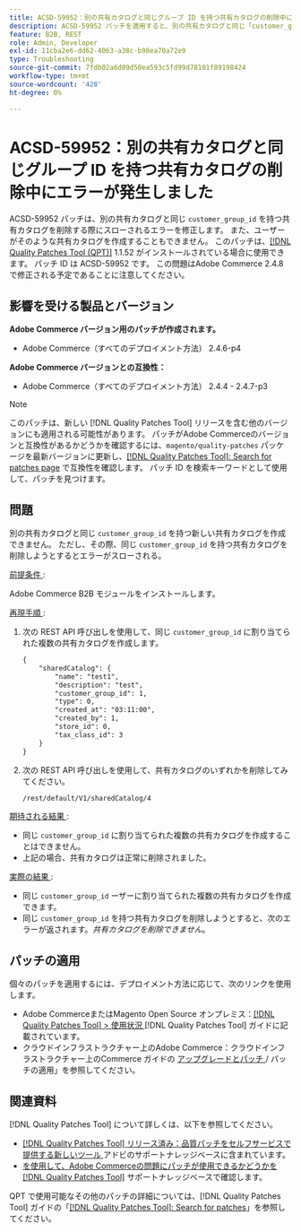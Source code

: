 ```yaml
---
title: ACSD-59952：別の共有カタログと同じグループ ID を持つ共有カタログの削除中にエラーが発生しました
description: ACSD-59952 パッチを適用すると、別の共有カタログと同じ「customer_group_id」を持つ共有カタログを削除するとエラーがスローされるAdobe Commerceの問題を修正できます。
feature: B2B, REST
role: Admin, Developer
exl-id: 11cba2e6-dd62-4063-a38c-b98ea70a72e9
type: Troubleshooting
source-git-commit: 7fdb02a6d89d50ea593c5fd99d78101f89198424
workflow-type: tm+mt
source-wordcount: '428'
ht-degree: 0%

---
```


# ACSD-59952：別の共有カタログと同じグループ ID を持つ共有カタログの削除中にエラーが発生しました

ACSD-59952 パッチは、別の共有カタログと同じ `customer_group_id` を持つ共有カタログを削除する際にスローされるエラーを修正します。 また、ユーザーがそのような共有カタログを作成することもできません。 このパッチは、[[!DNL Quality Patches Tool (QPT)]](https://experienceleague.adobe.com/en/docs/commerce-operations/tools/quality-patches-tool/quality-patches-tool-to-self-serve-quality-patches) 1.1.52 がインストールされている場合に使用できます。 パッチ ID は ACSD-59952 です。 この問題はAdobe Commerce 2.4.8 で修正される予定であることに注意してください。

## 影響を受ける製品とバージョン

**Adobe Commerce バージョン用のパッチが作成されます。**

* Adobe Commerce（すべてのデプロイメント方法） 2.4.6-p4

**Adobe Commerce バージョンとの互換性：**

* Adobe Commerce（すべてのデプロイメント方法） 2.4.4 - 2.4.7-p3

>[!NOTE]
>
>このパッチは、新しい [!DNL Quality Patches Tool] リリースを含む他のバージョンにも適用される可能性があります。 パッチがAdobe Commerceのバージョンと互換性があるかどうかを確認するには、`magento/quality-patches` パッケージを最新バージョンに更新し、[[!DNL Quality Patches Tool]: Search for patches page](https://experienceleague.adobe.com/tools/commerce-quality-patches/index.html) で互換性を確認します。 パッチ ID を検索キーワードとして使用して、パッチを見つけます。

## 問題

別の共有カタログと同じ `customer_group_id` を持つ新しい共有カタログを作成できません。 ただし、その際、同じ `customer_group_id` を持つ共有カタログを削除しようとするとエラーがスローされる。

<u> 前提条件 </u>:

Adobe Commerce B2B モジュールをインストールします。

<u> 再現手順 </u>:

1. 次の REST API 呼び出しを使用して、同じ `customer_group_id` に割り当てられた複数の共有カタログを作成します。

   ```REST
   {
       "sharedCatalog": {
           "name": "test1",
           "description": "test",
           "customer_group_id": 1,
           "type": 0,
           "created_at": "03:11:00",
           "created_by": 1,
           "store_id": 0,
           "tax_class_id": 3
       }
   }
   ```

1. 次の REST API 呼び出しを使用して、共有カタログのいずれかを削除してみてください。

   ```REST
   /rest/default/V1/sharedCatalog/4
   ```

<u> 期待される結果 </u>:

* 同じ `customer_group_id` に割り当てられた複数の共有カタログを作成することはできません。
* 上記の場合、共有カタログは正常に削除されました。

<u> 実際の結果 </u>:

* 同じ `customer_group_id` ーザーに割り当てられた複数の共有カタログを作成できます。
* 同じ `customer_group_id` を持つ共有カタログを削除しようとすると、次のエラーが返されます。*共有カタログを削除できません*。

## パッチの適用

個々のパッチを適用するには、デプロイメント方法に応じて、次のリンクを使用します。

* Adobe CommerceまたはMagento Open Source オンプレミス：[[!DNL Quality Patches Tool] > 使用状況 ](/help/tools/quality-patches-tool/usage.md) [!DNL Quality Patches Tool] ガイドに記載されています。
* クラウドインフラストラクチャー上のAdobe Commerce：クラウドインフラストラクチャー上のCommerce ガイドの [ アップグレードとパッチ ](https://experienceleague.adobe.com/docs/commerce-cloud-service/user-guide/develop/upgrade/apply-patches.html)/ パッチの適用」を参照してください。

## 関連資料

[!DNL Quality Patches Tool] について詳しくは、以下を参照してください。

* [[!DNL Quality Patches Tool]  リリース済み：品質パッチをセルフサービスで提供する新しいツール ](https://experienceleague.adobe.com/en/docs/commerce-operations/tools/quality-patches-tool/quality-patches-tool-to-self-serve-quality-patches) アドビのサポートナレッジベースに含まれています。
* [ を使用して、Adobe Commerceの問題にパッチが使用できるかどうかを  [!DNL Quality Patches Tool]](/help/tools/quality-patches-tool/patches-available-in-qpt/check-patch-for-magento-issue-with-magento-quality-patches.md) サポートナレッジベースで確認します。

QPT で使用可能なその他のパッチの詳細については、[!DNL Quality Patches Tool] ガイドの「[[!DNL Quality Patches Tool]: Search for patches](https://experienceleague.adobe.com/tools/commerce-quality-patches/index.html)」を参照してください。
